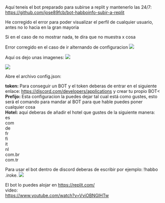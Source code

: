 Aquí teneis el bot preparado para subirse a replit y mantenerlo las 24/7:
https://github.com/jose89fcb/bot-habboinfo-subir-a-replit


He corregido el error para poder visualizar el perfil de cualquier usuario, antes no lo hacia en la gran mayoria

Si en el caso de no mostrar nada, te dira que no muestra x cosa



Error corregido en el caso de ir alternando de configuracion
<img src="https://i.imgur.com/PpLyVSF.png">

Aquí os dejo unas imagenes:
<img src="https://i.imgur.com/4noChOp.png">
<br>

<img src="https://i.imgur.com/rnh1KXS.png">

<br>

Abre el archivo config.json:

<b>token:</b> Para conseguir un BOT y el token deberas de entrar en el siguiente enlace: https://discord.com/developers/applications y crear tu propio BOT<
<br>
<b>Prefijo:</b> Esta configuracion la puedes dejar tal cual está como gustes, esto será el comando para mandar al BOT para que hable puedes poner cualquier cosa
<br>
<b>Hotel:</b> aquí deberas de añadir el hotel que gustes de la siguiente manera:
<br>
es
<br>
com
<br>
de
<br>
fr
<br>
fi
<br>
it
<br>
nl
<br>
com.br
<br>
com.tr


Para usar el bot dentro de discord deberas de escribir por ejemplo: !habbo .iroke.
<img src="https://i.imgur.com/3oM3cGD.png">



El bot lo puedes alojar en https://replit.com/ 
<br>
video:
<br>
https://www.youtube.com/watch?v=VviOBNGlHTw
